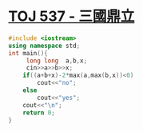# [TOJ 537 - 三國鼎立](https://toj.tfcis.org/oj/pro/537/)
```cpp
#include <iostream>
using namespace std;
int main(){
     long long  a,b,x;
	 cin>>a>>b>>x;
	if((a+b+x)-2*max(a,max(b,x))<0)
		cout<<"no";
	else
		cout<<"yes";
	cout<<"\n";
    return 0;
}
```
